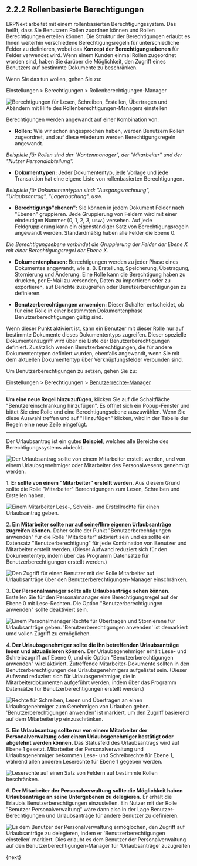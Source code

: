 ## 2.2.2 Rollenbasierte Berechtigungen

ERPNext arbeitet mit einem rollenbasierten Berechtigungssystem. Das heißt, dass Sie Benutzern Rollen zuordnen können und Rollen Berechtigungen erteilen können. Die Struktur der Berechtigungen erlaubt es Ihnen weiterhin verschiedene Berechtigungsregeln für unterschiedliche Felder zu definieren, wobei das **Konzept der Berechtigungsebenen** für Felder verwendet wird. Wenn einem Kunden einmal Rollen zugeordnet worden sind, haben Sie darüber die Möglichkeit, den Zugriff eines Benutzers auf bestimmte Dokumente zu beschränken.

Wenn Sie das tun wollen, gehen Sie zu:

Einstellungen > Berechtigungen > Rollenberechtigungen-Manager

<img alt="Berechtigungen für Lesen, Schreiben, Erstellen, Übertragen und Abändern mit Hilfe des Rollenberechtigungen-Managers einstellen" class="screenshot" src="{{docs_base_url}}/assets/img/users-and-permissions/setting-up-permissions-leave-application.png">

Berechtigungen werden angewandt auf einer Kombination von:

* **Rollen:** Wie wir schon angesprochen haben, werden Benutzern Rollen zugeordnet, und auf diese wiederum werden Berechtigungsregeln angewandt.

_Beispiele für Rollen sind der "Kontenmanager", der "Mitarbeiter" und der "Nutzer Personalabteilung"._

* **Dokumenttypen:** Jeder Dokumententyp, jede Vorlage und jede Transaktion hat eine eigene Liste von rollenbasierten Berechtigungen.

_Beispiele für Dokumententypen sind: "Ausgangsrechnung", "Urlaubsantrag", "Lagerbuchung", usw._

* **Berechtigungs"ebenen":** Sie können in jedem Dokument Felder nach "Ebenen" gruppieren. Jede Gruppierung von Feldern wird mit einer eindeutigen Nummer (0, 1, 2, 3, usw.) versehen. Auf jede Feldgruppierung kann ein eigenständiger Satz von Berechtigungsregeln angewandt werden. Standardmäßig haben alle Felder die Ebene 0.

_Die Berechtigungsebene verbindet die Gruppierung der Felder der Ebene X mit einer Berechtigungsregel der Ebene X._

* **Dokumentenphasen:** Berechtigungen werden zu jeder Phase eines Dokumentes angewandt, wie z. B. Erstellung, Speicherung, Übetragung, Stornierung und Änderung. Eine Rolle kann die Berechtigung haben zu drucken, per E-Mail zu versenden, Daten zu importieren oder zu exportieren, auf Berichte zuzugreifen oder Benutzerberechtigungen zu definieren.

* **Benutzerberechtigungen anwenden:** Dieser Schalter entscheidet, ob für eine Rolle in einer bestimmten Dokumentenphase Benutzerberechtigungen gültig sind.

Wenn dieser Punkt aktiviert ist, kann ein Benutzer mit dieser Rolle nur auf bestimmte Dokumente dieses Dokumententyps zugreifen. Dieser spezielle Dokumentenzugriff wird über die Liste der Benutzerberechtigungen definiert. Zusätzlich werden Benutzerberechtigungen, die für andere Dokumententypen definiert wurden, ebenfalls angewandt, wenn Sie mit dem aktuellen Dokumententyp über Verknüpfungsfelder verbunden sind.

Um Benutzerberechtigungen zu setzen, gehen Sie zu:

Einstellungen > Berechtigungen > [Benutzerrechte-Manager]({{docs_base_url}}/user/manual/en/setting-up/users-and-permissions/user-permissions.html)



---

**Um eine neue Regel hinzuzufügen**, klicken Sie auf die Schaltfläche "Benutzereinschränkung hinzufügen". Es öffnet sich ein Popup-Fenster und bittet Sie eine Rolle und eine Berechtigungsebene auszuwählen. Wenn Sie diese Auswahl treffen und auf "Hinzufügen" klicken, wird in der Tabelle der Regeln eine neue Zeile eingefügt.

---

Der Urlaubsantrag ist ein gutes **Beispiel**, welches alle Bereiche des Berechtigungssystems abdeckt.

<img class="screenshot" alt="Der Urlaubsantrag sollte von einem Mitarbeiter erstellt werden, und von einem Urlaubsgenehmiger oder Mitarbeiter des Personalwesens genehmigt werden." src="{{docs_base_url}}/assets/img/users-and-permissions/setting-up-permissions-leave-application-form.png">

1\. **Er sollte von einem "Mitarbeiter" erstellt werden.** Aus diesem Grund sollte die Rolle "Mitarbeiter" Berechtigungen zum Lesen, Schreiben und Erstellen haben.

<img class="screenshot" alt="Einem Mitarbeiter Lese-, Schreib- und Erstellrechte für einen Urlaubsantrag geben."  src="{{docs_base_url}}/assets/img/users-and-permissions/setting-up-permissions-employee-role.png">

2\. **Ein Mitarbeiter sollte nur auf seine/Ihre eigenen Urlaubsanträge zugreifen können.** Daher sollte der Punkt "Benutzerberechtigungen anwenden" für die Rolle "Mitarbeiter" aktiviert sein und es sollte ein Datensatz "Benutzerberechtigung" für jede Kombination von Benutzer und Mitarbeiter erstellt werden. (Dieser Aufwand reduziert sich für den Dokumententyp, indem über das Programm Datensätze für Benutzerberechtigungen erstellt werden.)

<img class="screenshot" alt="Den Zugriff für einen Benutzer mit der Rolle Mitarbeiter auf Urlaubsanträge über den Benutzerberechtigungen-Manager einschränken." src="{{docs_base_url}}/assets/old_images/erpnext/setting-up-permissions-employee-user-permissions.png">

3\. **Der Personalmanager sollte alle Urlaubsanträge sehen können.** Erstellen Sie für den Personalmanager eine Berechtigungsregel auf der Ebene 0 mit Lese-Rechten. Die Option "Benutzerberechtigungen anwenden" sollte deaktiviert sein.

<img class="screenshot" alt="Einem Personalmanager Rechte für Übertragen und Stornierene für Urlaubsanträge geben. 'Benutzerberechtigungen anwenden' ist demarkiert umd vollen Zugriff zu ermöglichen." src="{{docs_base_url}}/assets/img/users-and-permissions/setting-up-permissions-hr-manager-role.png">

4\. **Der Urlaubsgenehmiger sollte die ihn betreffenden Urlaubsanträge lesen und aktualisieren können.** Der Urlaubsgenehmiger erhält Lese- und Schreibzugriff auf Ebene 0, und die Option "Benutzerberechtigungen anwenden" wird aktiviert. Zutreffende Mitarbeiter-Dokumente sollten in den Benutzerberechtigungen des Urlaubsgenehmigers aufgelistet sein. (Dieser Aufwand reduziert sich für Urlaubsgenehmiger, die in Mitarbeiterdokumenten aufgeführt werden, indem über das Programm Datensätze für Benutzerberechtigungen erstellt werden.)

<img class="screenshot" alt="Rechte für Schreiben, Lesen und Übertragen an einen Urlaubsgenehmiger zum Genehmigen von Urlauben geben. 'Benutzerberechtigungen anwenden' ist markiert, um den Zugriff basierend auf dem Mitarbeitertyp einzuschränken." src="{{docs_base_url}}/assets/img/users-and-permissions/setting-up-permissions-leave-approver-role.png">

5\. **Ein Urlaubsantrag sollte nur von einem Mitarbeiter der Personalverwaltung oder einem Urlaubsgenehmiger bestätigt oder abgelehnt werden können.** Das Statusfeld des Urlaubsantrags wird auf Ebene 1 gesetzt. Mitarbeiter der Personalverwaltung und Urlaubsgenehmiger bekommen Lese- und Schreibrechte für Ebene 1, während allen anderen Leserechte für Ebene 1 gegeben werden.

<img class="screenshot" alt="Leserechte auf einen Satz von Feldern auf bestimmte Rollen beschränken." src="{{docs_base_url}}/assets/old_images/erpnext/setting-up-permissions-level-1.png">

6\. **Der Mitarbeiter der Personalverwaltung sollte die Möglichkeit haben Urlaubsanträge an seine Untergebenen zu delegieren.** Er erhält die Erlaubis Benutzerberechtigungen einzustellen. Ein Nutzer mit der Rolle "Benutzer Personalverwaltung" wäre dann also in der Lage Benutzer-Berechtigungen und Urlaubsanträge für andere Benutzer zu definieren.

<img class="screenshot" alt="Es dem Benutzer der Personalverwaltung ermöglochen, den Zugriff auf Urlaubsanträge zu delegieren, indem er 'Benutzerberechtigungen einstellen' markiert. Dies erlaubt es dem Benutzer der Personalverwaltung auf den Benutzerberechtigungen-Manager für 'Urlaubsanträge' zuzugreifen" src="{{docs_base_url}}/assets/img/users-and-permissions/setting-up-permissions-hr-user-role.png">

{next}
